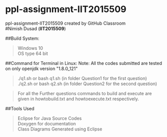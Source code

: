 # ppl-assignment-IIT2015509
ppl-assignment-IIT2015509 created by GitHub Classroom <br />
#Nimish Dusad (**IIT2015509**)

##Build System:
>Windows 10 <br />
>OS type 64 bit

##Command for Terminal in Linux:
Note: All the codes submitted are tested on  only openjdk version "1.8.0_121"
>./q1.sh  or bash q1.sh       (in folder Question1  for the first question)<br />
> ./q2.sh  or bash q2.sh      (in folder Question2 for the second question)<br />

> For all the Further questions commands to build and execute are given in howtobuild.txt and howtoexecute.txt respectively.

##Tools Used
>Eclipse for Java Source Codes</br>
>Doxygen for documentation</br>
>Class Diagrams Generated using Eclipse

